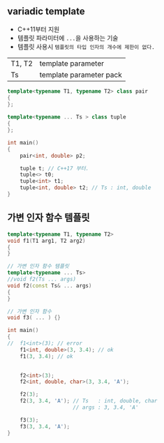 <style>
r { color: Red }
o { color: Orange }
g { color: Green }
</style>

## variadic template
- C++11부터 지원
- 템플릿 파라미터에 `...`을 사용하는 기술
- 템플릿 사용시 `템플릿의 타입 인자의 개수에 제한이 없다.`

|||
|--|--|
|T1, T2| template parameter|
|Ts|template parameter pack|

```c++
template<typename T1, typename T2> class pair
{
};
			
template<typename ... Ts > class tuple
{
};

int main()
{
	pair<int, double> p2;

	tuple t; // C++17 부터.
	tuple<> t0;
	tuple<int> t1;
	tuple<int, double> t2; // Ts : int, double
}
```

## 가변 인자 함수 템플릿

```c++
template<typename T1, typename T2>
void f1(T1 arg1, T2 arg2)
{
}

// 가변 인자 함수 템플릿
template<typename ... Ts>
//void f2(Ts ... args)
void f2(const Ts& ... args)
{
}

// 가변 인자 함수
void f3( ... ) {}

int main()
{
//	f1<int>(3); // error
	f1<int, double>(3, 3.4); // ok 	
	f1(3, 3.4); // ok
	

	f2<int>(3);
	f2<int, double, char>(3, 3.4, 'A');		

	f2(3);
	f2(3, 3.4, 'A'); // Ts   : int, double, char
					 // args : 3, 3.4, 'A'

	f3(3);
	f3(3, 3.4, 'A');					 	
}
```
